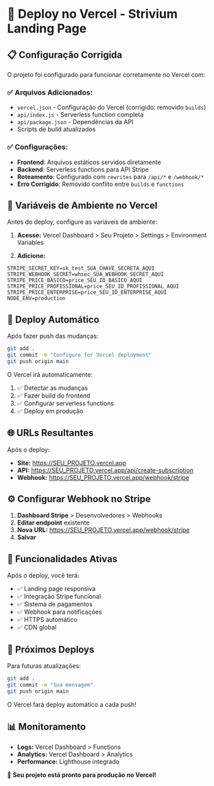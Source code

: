 # 🚀 Deploy no Vercel - Strivium Landing Page

## 📋 **Configuração Corrigida**

O projeto foi configurado para funcionar corretamente no Vercel com:

### ✅ **Arquivos Adicionados:**
- `vercel.json` - Configuração do Vercel (corrigido: removido `builds`)
- `api/index.js` - Serverless function completa
- `api/package.json` - Dependências da API
- Scripts de build atualizados

### ✅ **Configurações:**
- **Frontend**: Arquivos estáticos servidos diretamente
- **Backend**: Serverless functions para API Stripe
- **Roteamento**: Configurado com `rewrites` para `/api/*` e `/webhook/*`
- **Erro Corrigido**: Removido conflito entre `builds` e `functions`

## 🔧 **Variáveis de Ambiente no Vercel**

Antes do deploy, configure as variáveis de ambiente:

1. **Acesse:** Vercel Dashboard > Seu Projeto > Settings > Environment Variables

2. **Adicione:**
```
STRIPE_SECRET_KEY=sk_test_SUA_CHAVE_SECRETA_AQUI
STRIPE_WEBHOOK_SECRET=whsec_SUA_WEBHOOK_SECRET_AQUI
STRIPE_PRICE_BASICO=price_SEU_ID_BASICO_AQUI
STRIPE_PRICE_PROFISSIONAL=price_SEU_ID_PROFISSIONAL_AQUI
STRIPE_PRICE_ENTERPRISE=price_SEU_ID_ENTERPRISE_AQUI
NODE_ENV=production
```

## 🚀 **Deploy Automático**

Após fazer push das mudanças:

```bash
git add .
git commit -m "Configure for Vercel deployment"
git push origin main
```

O Vercel irá automaticamente:
1. ✅ Detectar as mudanças
2. ✅ Fazer build do frontend
3. ✅ Configurar serverless functions
4. ✅ Deploy em produção

## 🌐 **URLs Resultantes**

Após o deploy:
- **Site:** https://SEU_PROJETO.vercel.app
- **API:** https://SEU_PROJETO.vercel.app/api/create-subscription
- **Webhook:** https://SEU_PROJETO.vercel.app/webhook/stripe

## ⚙️ **Configurar Webhook no Stripe**

1. **Dashboard Stripe** > Desenvolvedores > Webhooks
2. **Editar endpoint** existente
3. **Nova URL:** https://SEU_PROJETO.vercel.app/webhook/stripe
4. **Salvar**

## 🎯 **Funcionalidades Ativas**

Após o deploy, você terá:
- ✅ Landing page responsiva
- ✅ Integração Stripe funcional
- ✅ Sistema de pagamentos
- ✅ Webhook para notificações
- ✅ HTTPS automático
- ✅ CDN global

## 🔄 **Próximos Deploys**

Para futuras atualizações:
```bash
git add .
git commit -m "Sua mensagem"
git push origin main
```

O Vercel fará deploy automático a cada push!

## 📊 **Monitoramento**

- **Logs:** Vercel Dashboard > Functions
- **Analytics:** Vercel Dashboard > Analytics
- **Performance:** Lighthouse integrado

🚀 **Seu projeto está pronto para produção no Vercel!** 